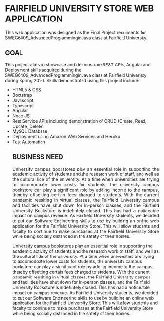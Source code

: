 # FAIRFIELD UNIVERSITY STORE WEB APPLICATION
This web application was designed as the Final Project requiments for SWEG6409_AdvancedProgramminginJava class at Fairfield University.

## GOAL
This project aims to showcase and demonstrate REST APIs, Angular and Deployment skills acquired during the SWEG6409_AdvancedProgramminginJava class at Fairfield Univeristy during Spring 2020. Skills demonstrated using this project include:

<ul style="list-style-type:disc">
<li>HTML5 & CSS</li>
<li>Bootstrap</li>
<li>Javascript</li>
<li>Typescript</li>
<li>Angular</li>
<li>Node JS</li>
<li>Rest Service APIs including demonstration of CRUD (Create, Read, Update, Delete)</li>
<li>MySQL Database</li>
<li>Deployment using Amazon Web Services and Heroku</li>
<li>Test Automation</li>

## BUSINESS NEED
<p align="justify">
University campus bookstores play an essential role in supporting the academic activity of students and the research work of staff, and well as the cultural lide of the university. At a time when universities are trying to accomodoate lower costs for students, the university campus bookstore can play a significant role by adding income to the campus, thereby offsetting certain fees charged to students. With the current pandemic reuslting in virtual classes, the Fairfield University campus and facilities have shut down for in-person classes, and the Fairfield University Bookstore is indefintely closed. This has had a noticeable impact on campus revenue. As Fairfield University students, we decided to put our Software Engineering skills to use by building an online web application for the Fairfield University Store. This will allow students and faculty to continue to make purchases at the Fairfield University Store while being socially distanced in the safety of their homes.
</p>
University campus bookstores play an essential role in supporting the academic activity of students and the research work of staff, and well as the cultural lide of the university. At a time when universities are trying to accomodoate lower costs for students, the university campus bookstore can play a significant role by adding income to the campus, thereby offsetting certain fees charged to students. With the current pandemic reuslting in virtual classes, the Fairfield University campus and facilities have shut down for in-person classes, and the Fairfield University Bookstore is indefintely closed. This has had a noticeable impact on campus revenue. As Fairfield University students, we decided to put our Software Engineering skills to use by building an online web application for the Fairfield University Store. This will allow students and faculty to continue to make purchases at the Fairfield University Store while being socially distanced in the safety of their homes.




